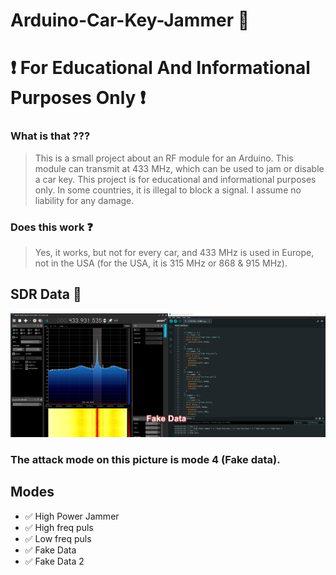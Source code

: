 # Arduino-Car-Key-Jammer 🔑
# ❗ For Educational And Informational Purposes Only ❗
### What is that ???
> This is a small project about an RF module for an Arduino. This module can transmit at 433 MHz, which can be used to jam or disable a car key. This project is for educational and informational purposes only. In some countries, it is illegal to block a signal. I assume no liability for any damage.

### Does this work ❓
> Yes, it works, but not for every car, and 433 MHz is used in Europe, not in the USA (for the USA, it is 315 MHz or 868 & 915 MHz).

## SDR Data 📶
![pic](https://github.com/Tiegertropfen119-0001/Arduino-Car-Key-Jammer/blob/main/img/fakedata.png)
### The attack mode on this picture is mode 4 (Fake data).

## Modes 
- ✅ High Power Jammer
- ✅ High freq puls
- ✅ Low freq puls
- ✅ Fake Data
- ✅ Fake Data 2

